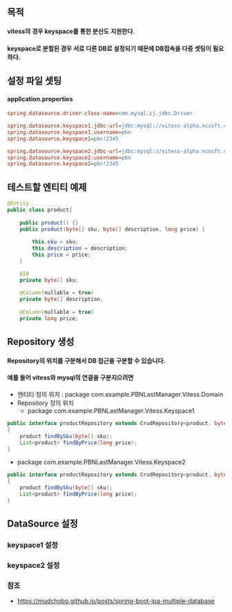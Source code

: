 ## 목적
#### vitess의 경우 keyspace를 통한 분산도 지원한다. 
#### keyspace로 분할된 경우 서로 다른 DB로 설정되기 때문에 DB접속을 다중 셋팅이 필요하다.

## 설정 파일 셋팅
#### application.properties
```ini
spring.datasource.driver-class-name=com.mysql.cj.jdbc.Driver

spring.datasource.keyspace1.jdbc-url=jdbc:mysql://vitess-alpha.ncsoft.com:31199/pbn_test
spring.datasource.keyspace1.username=pbn
spring.datasource.keyspace1=pbn!2345

spring.datasource.keyspace2.jdbc-url=jdbc:mysql://vitess-alpha.ncsoft.com:31199/pbn_test2
spring.datasource.keyspace2.username=pbn
spring.datasource.keyspace2=pbn!2345
```
## 테스트할 엔티티 예제
```java
@Entity
public class product{
	
	public product() {}
	public product(byte[] sku, byte[] description, long price) {
		
		this.sku = sku;
		this.description = description;
		this.price = price;
	}

	@Id
	private byte[] sku;
	
	@Column(nullable = true)
	private byte[] description;
	
	@Column(nullable = true)
	private long price;
```
## Repository 생성
#### Repository의 위치를 구분해서 DB 접근을 구분할 수 있습니다. 
#### 예를 들어 vitess와 mysql의 연결을 구분지으려면 
* 엔티티 정의 위치 : package com.example.PBNLastManager.Vitess.Domain
* Repository 정의 위치
  * package com.example.PBNLastManager.Vitess.Keyspace1
```java
public interface productRepository extends CrudRepository<product, byte[]>
{
	product findBySku(byte[] sku);
	List<product> findByPrice(long price);
}
```
  * package com.example.PBNLastManager.Vitess.Keyspace2
```java
public interface productRepository extends CrudRepository<product, byte[]>
{
	product findBySku(byte[] sku);
	List<product> findByPrice(long price);
}
```
## DataSource 설정
### keyspace1 설정
### keyspace2 설정

### 참조
* https://mudchobo.github.io/posts/spring-boot-jpa-multiple-database